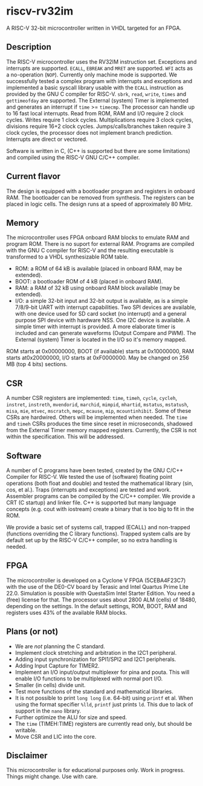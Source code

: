 # riscv-rv32im

A RISC-V 32-bit microcontroller written in VHDL targeted
for an FPGA.

## Description

The RISC-V microcontroller uses the RV32IM instruction set.
Exceptions and interrupts are supported. `ECALL`, `EBREAK`
and `MRET` are supported. `WFI` acts as a no-operation
(`NOP`). Currently only machine mode is supported. We
successfully tested a complex program with interrupts
and exceptions and implemented a basic syscall library usable
with the `ECALL` instruction as provided by the GNU C
compiler for RISC-V. `sbrk`, `read`, `write`, `times` and
`gettimeofday` are supported. The External (system) Timer
is implemented and generates an interrupt if `time` >=
`timecmp`.  The processor can handle up to 16 fast local
interrupts. Read from ROM, RAM and I/O require 2 clock
cycles. Writes require 1 clock cycles. Multiplications
require 3 clock cycles, divisions require 16+2 clock cycles.
Jumps/calls/branches taken require 3 clock cycles, the
processor does not implement branch prediction. Interrupts
are direct or vectored.

Software is written in C, (C++ is supported but there are
some limitations) and compiled using the RISC-V GNU C/C++
compiler.

## Current flavor

The design is equipped with a bootloader program and registers in onboard RAM.
The bootloader can be removed from synthesis. The registers can be placed in
logic cells. The design runs at a speed of approximately 80 MHz.
 
## Memory

The microcontroller uses FPGA onboard RAM blocks to emulate RAM
and program ROM. There is no suport for external RAM. Programs
are compiled with the GNU C compiler for RISC-V and the resulting
executable is transformed to a VHDL synthesizable ROM table.

* ROM: a ROM of 64 kB is available (placed in onboard RAM, may be extended).
* BOOT: a bootloader ROM of 4 kB (placed in onboard RAM).
* RAM: a RAM of 32 kB using onboard RAM block available (may be extended).
* I/O: a simple 32-bit input and 32-bit output is available, as
is a simple 7/8/9-bit UART with interrupt capabilities. Two SPI devices are
available, with one device used for SD card socket (no interrupt) and a
general purpose SPI device with hardware NSS. One I2C device is
available. A simple timer
with interrupt is provided. A more elaborate timer is included and can
generate waveforms (Output Compare and PWM). The External (system) Timer is
located in the I/O so it's memory mapped.

ROM starts at 0x00000000, BOOT (if available) starts at 0x10000000,
RAM starts at0x20000000, I/O starts at 0xF0000000. May be changed
on 256 MB (top 4 bits) sections.

## CSR

A number CSR registers are implemented: `time`, `timeh`, `cycle`, `cycleh`,
`instret`, `instreth`, `mvendorid`, `marchid`, `mimpid`, `mhartid`, `mstatus`,
`mstatush`, `misa`, `mie`, `mtvec`, `mscratch`, `mepc`, `mcause`, `mip`, `mcountinhibit`. Some of
these CSRs are hardwired. Others will be implemented when needed.
The `time` and `timeh` CSRs produces the time since reset in microseconds,
shadowed from the External Timer memory mapped registers. Currently, the CSR is not within the specification. This will be addressed.

## Software

A number of C programs have been tested, created by the GNU C/C++ Compiler for
RISC-V. We tested the use of (software) floating point operations (both
float and double) and tested the mathematical library (sin, cos, et al.).
Traps (interrupts and exceptions) are tested and work.
Assembler programs can be compiled by the C/C++ compiler. We provide a CRT
(C startup) and linker file. C++ is supported but many language concepts
(e.g. cout with iostream) create a binary that is too big to fit in the
ROM.

We provide a basic set of systems call, trapped (ECALL) and non-trapped
(functions overriding the C library functions). Trapped system calls
are by default set up by the RISC-V C/C++ compiler, so no extra handling
is needed.

## FPGA

The microcontroller is developed on a Cyclone V FPGA (5CEBA4F23C7)
with the use of the DE0-CV board by Terasic and Intel Quartus Prime
Lite 22.0. Simulation is possible with QuestaSim Intel Starter Edition.
You need a (free) license for that. The processor uses about
2800 ALM (cells) of 18480, depending on the settings. In the default
settings, ROM, BOOT, RAM and registers uses 43% of the available RAM blocks.

## Plans (or not)

* We are *not* planning the C standard.
* Implement clock stretching and arbitration in the I2C1 peripheral.
* Adding input synchronization for SPI1/SPI2 and I2C1 peripherals.
* Adding Input Capture for TIMER2.
* Implement an I/O input/output multiplexer for pina and pouta. This will enable I/O functions to be multiplexed with normal port I/O.
* Smaller (in cells) divide unit.
* Test more functions of the standard and mathematical libraries.
* It is not possible to print `long long` (i.e. 64-bit) using `printf` et al. When using the format specifier `%lld`, `printf` just prints `ld`. This due to lack of support in the `nano` library.
* Further optimize the ALU for size and speed.
* The `time` (TIMEH:TIME) registers are currently read only, but should be writable.
* Move CSR and LIC into the core.

## Disclaimer

This microcontroller is for educational purposes only.
Work in progress. Things might change. Use with care.

